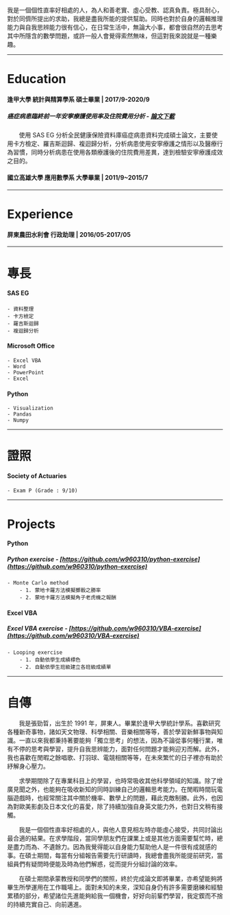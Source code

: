 我是一個個性直率好相處的人，為人和善老實、虛心受教、認真負責。極具耐心，對於同儕所提出的求助，我總是盡我所能的提供幫助。同時也對於自身的邏輯推理能力與自我思辨能力很有信心，在日常生活中，無論大小事，都會很自然的去思考其中所隱含的數學問題，或許一般人會覺得索然無味，但這對我來說就是一種樂趣。  
___
# Education
#### 逢甲大學 統計與精算學系 碩士畢業 | 2017/9-2020/9
##### 癌症病患臨終前一年安寧療護使用率及住院費用分析 - [論文下載]()
&nbsp;&nbsp;&nbsp;&nbsp;&nbsp;&nbsp;&nbsp;使用 SAS EG 分析全民健康保險資料庫癌症病患資料完成碩士論文，主要使用卡方檢定、羅吉斯迴歸、複迴歸分析，分析病患使用安寧療護之情形以及醫療行為習慣，同時分析病患在使用各類療護後的住院費用差異，達到檢驗安寧療護成效之目的。


#### 國立高雄大學 應用數學系 大學畢業 | 2011/9~2015/7

___
# Experience
#### 屏東農田水利會 行政助理 | 2016/05-2017/05

___
# 專長
#### SAS EG
    - 資料整理
    - 卡方檢定
    - 羅吉斯迴歸
    - 複迴歸分析

#### Microsoft Office
    - Excel VBA  
    - Word  
    - PowerPoint 
    - Excel  
    
#### Python
    - Visualization
    - Pandas 
    - Numpy

___
# 證照
#### Society of Actuaries 
    - Exam P (Grade : 9/10)

___
# Projects
#### Python
##### Python exercise - [https://github.com/w960310/python-exercise](https://github.com/w960310/python-exercise)
    - Monte Carlo method
        - 1. 蒙地卡羅方法模擬擲骰之勝率
        - 2. 蒙地卡羅方法模擬角子老虎機之報酬

#### Excel VBA
##### Excel VBA exercise - [https://github.com/w960310/VBA-exercise](https://github.com/w960310/VBA-exercise)
    - Looping exercise
        - 1. 自動依學生成績標色
        - 2. 自動依學生班級建立各班級成績單
     

___
# 自傳
&nbsp;&nbsp;&nbsp;&nbsp;&nbsp;&nbsp;&nbsp;我是張勁晢，出生於 1991 年，屏東人。畢業於逢甲大學統計學系。喜歡研究各種新奇事物，諸如天文物理、科學相關、音樂相關等等，善於學習新鮮事物與知識。一直以來我都秉持著要能夠「獨立思考」的想法，因為不論從事何種行業，唯有不停的思考與學習，提升自我思辨能力，面對任何問題才能夠迎刃而解。此外，我也喜歡在閒暇之餘唱歌、打羽球、電競相關等等，在未來繁忙的日子裡亦有助於紓解身心壓力。

&nbsp;&nbsp;&nbsp;&nbsp;&nbsp;&nbsp;&nbsp;求學期間除了在專業科目上的學習，也時常吸收其他科學領域的知識。除了增廣見聞之外，也能夠在吸收新知的同時訓練自己的邏輯思考能力。在閒暇時間玩電腦遊戲時，也經常關注其中關於機率、數學上的問題，藉此克敵制勝。此外，也因為對歐美影劇及日本文化的喜愛，除了持續加強自身英文能力外，也對日文稍有接觸。

&nbsp;&nbsp;&nbsp;&nbsp;&nbsp;&nbsp;&nbsp;我是一個個性直率好相處的人，與他人意見相左時亦能虛心接受，共同討論出最合適的結果。在求學階段，當同學朋友們在課業上或是其他方面需要幫忙時，總是盡力而為、不遺餘力。因為我覺得能以自身能力幫助他人是一件很有成就感的事。在碩士期間，每當有分組報告需要先行研讀時，我總會盡我所能提前研究，當組員們有疑問時便能及時為他們解惑，從而提升分組討論的效率。
　　

&nbsp;&nbsp;&nbsp;&nbsp;&nbsp;&nbsp;&nbsp;在碩士期間承蒙教授和同學們的關照，終於完成論文即將畢業，亦希望能夠將畢生所學運用在工作職場上。面對未知的未來，深知自身仍有許多需要磨練和經驗累積的部分，希望諸位先進能夠給我一個機會，好好向前輩們學習，我定鍥而不捨的持續充實自己、向前邁進。


